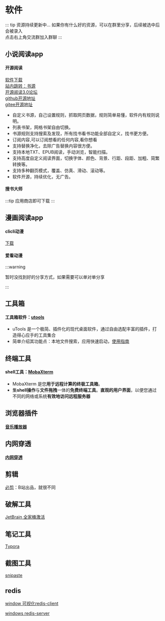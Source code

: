 # 软件
::: tip 资源持续更新中...
如果你有什么好的资源，可以在群里分享，后续被选中后会被录入 <br>
点击右上角交流群加入群聊
:::

## 小说阅读app

#### 开源阅读

[软件下载](https://kunfei.lanzoui.com/b0f810h4b)<br>[站内跳转：书源](/book/booksource.md#源仓库)<br>[开源阅读3.0论坛](https://www.5yd.cc/thread-38.htm)<br>[github开源地址](https://github.com/gedoor/legado)<br>[gitee开源地址](https://gitee.com/mirrors/Legado?_from=gitee_search#%E9%98%85%E8%AF%BB30)

- 自定义书源，自己设置规则，抓取网页数据，规则简单易懂，软件内有规则说明。
- 列表书架，网格书架自由切换。
- 书源规则支持搜索及发现，所有找书看书功能全部自定义，找书更方便。
- 订阅内容,可以订阅想看的任何内容,看你想看
- 支持替换净化，去除广告替换内容很方便。
- 支持本地TXT、EPUB阅读，手动浏览，智能扫描。
- 支持高度自定义阅读界面，切换字体、颜色、背景、行距、段距、加粗、简繁转换等。
- 支持多种翻页模式，覆盖、仿真、滑动、滚动等。
- 软件开源，持续优化，无广告。

#### 搜书大师
:::tip 
应用商店即可下载
:::



## 漫画阅读app

#### clicli动漫

[下载](https://clicli.app/)

#### 爱看动漫

:::warning

暂时没找到好的分享方式，如果需要可以单对单分享

:::


## 工具箱

#### 工具箱软件：[utools](https://u.tools/)

- uTools 是一个极简、插件化的现代桌面软件，通过自由选配丰富的插件，打造得心应手的工具集合
- 简单介绍其功能点：本地文件搜索，应用快速启动，[使用指南](https://u.tools/docs/guide/about-uTools.html#utools-%E6%98%AF%E4%BB%80%E4%B9%88)



## 终端工具

#### shell工具：[MobaXterm](https://mobaxterm.mobatek.net/)

- MobaXterm 是您**用于远程计算的终极工具箱**。
- 集**shell操作**与**文件拖拽**一体的**免费终端工具**。**直观的用户界面**，以便您通过不同的网络或系统**有效地访问远程服务器**



## 浏览器插件

#### [音乐播放器](https://listen1.github.io/listen1/)



## 内网穿透

#### [内网穿透](https://www.i996.me/)



## 剪辑

[必剪](https://bcut.drawyoo.com/)：B站出品，就很不同

## 破解工具

[JetBrain 全家桶激活](https://idea.medeming.com/1172.html)

## 笔记工具
[Typora](https://typoraio.cn/releases/all)

## 截图工具
[snipaste](https://www.snipaste.com/)


## redis
[window 可视化redis-client](https://github.com/qishibo/AnotherRedisDesktopManager/releases) 

[windows redis-server](https://github.com/MicrosoftArchive/redis/releases)